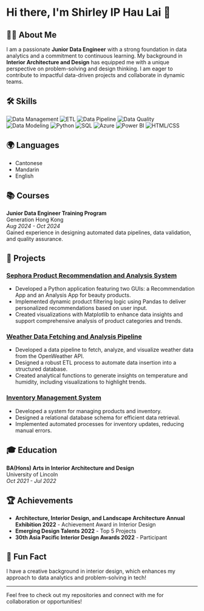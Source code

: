 # Hi there, I'm Shirley IP Hau Lai 👋

## 👩‍💻 About Me
I am a passionate **Junior Data Engineer** with a strong foundation in data analytics and a commitment to continuous learning. My background in **Interior Architecture and Design** has equipped me with a unique perspective on problem-solving and design thinking. I am eager to contribute to impactful data-driven projects and collaborate in dynamic teams.

## 🛠️ Skills
![Data Management](https://img.shields.io/badge/Data%20Management-007ACC?style=flat&logo=database&logoColor=white) 
![ETL](https://img.shields.io/badge/ETL-FFCC00?style=flat&logo=cloudsmith&logoColor=black) 
![Data Pipeline](https://img.shields.io/badge/Data%20Pipeline-28A745?style=flat&logo=git&logoColor=white) 
![Data Quality](https://img.shields.io/badge/Data%20Quality%20Assurance-17A2B8?style=flat&logo=check-circle&logoColor=white) 
![Data Modeling](https://img.shields.io/badge/Data%20Modeling-6C757D?style=flat&logo=project-diagram&logoColor=white) 
![Python](https://img.shields.io/badge/Python-3572A5?style=flat&logo=python&logoColor=white) 
![SQL](https://img.shields.io/badge/SQL-003B57?style=flat&logo=microsoft-sql-server&logoColor=white) 
![Azure](https://img.shields.io/badge/Azure-0089D6?style=flat&logo=microsoft-azure&logoColor=white)
![Power BI](https://img.shields.io/badge/Power%20BI-F2C94C?style=flat&logo=powerbi&logoColor=black)
![HTML/CSS](https://img.shields.io/badge/HTML%2FCSS-E34F26?style=flat&logo=html5&logoColor=white)

## 🌍 Languages
- Cantonese
- Mandarin
- English

## 📚 Courses
**Junior Data Engineer Training Program**  
Generation Hong Kong  
*Aug 2024 - Oct 2024*  
Gained experience in designing automated data pipelines, data validation, and quality assurance.

## 📂 Projects
### [Sephora Product Recommendation and Analysis System](https://github.com/ShirleyIP/Sephora_Product_Recommendation_and_Analysis_System)
- Developed a Python application featuring two GUIs: a Recommendation App and an Analysis App for beauty products.
- Implemented dynamic product filtering logic using Pandas to deliver personalized recommendations based on user input.
- Created visualizations with Matplotlib to enhance data insights and support comprehensive analysis of product categories and trends.

### [Weather Data Fetching and Analysis Pipeline ](https://github.com/ShirleyIP/Weather_Data_Fetching_and_Analysis_Pipeline)
- Developed a data pipeline to fetch, analyze, and visualize weather data from the OpenWeather API.
- Designed a robust ETL process to automate data insertion into a structured database.
- Created analytical functions to generate insights on temperature and humidity, including visualizations to highlight trends.

### [Inventory Management System ](https://github.com/ShirleyIP/Inventory_Management_System)
- Developed a system for managing products and inventory.
- Designed a relational database schema for efficient data retrieval.
- Implemented automated processes for inventory updates, reducing manual errors.

## 🎓 Education
**BA(Hons) Arts in Interior Architecture and Design**  
University of Lincoln  
*Oct 2021 - Jul 2022*

## 🏆 Achievements
- **Architecture, Interior Design, and Landscape Architecture Annual Exhibition 2022** - Achievement Award in Interior Design
- **Emerging Design Talents 2022** - Top 5 Projects
- **30th Asia Pacific Interior Design Awards 2022** - Participant

## 🎉 Fun Fact
I have a creative background in interior design, which enhances my approach to data analytics and problem-solving in tech!

---
Feel free to check out my repositories and connect with me for collaboration or opportunities!
